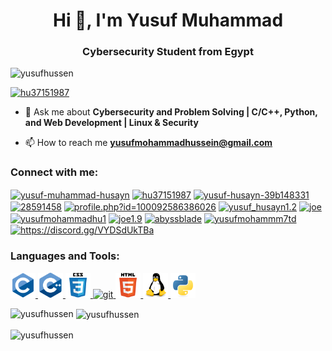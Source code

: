 <h1 align="center">Hi 👋, I'm Yusuf Muhammad</h1>
<h3 align="center">Cybersecurity Student from Egypt</h3>

<p align="left"> <img src="https://komarev.com/ghpvc/?username=yusufhussen&label=Profile%20views&color=0e75b6&style=flat" alt="yusufhussen" /> </p>

<p align="left"> <a href="https://twitter.com/hu37151987" target="blank"><img src="https://img.shields.io/twitter/follow/hu37151987?logo=twitter&style=for-the-badge" alt="hu37151987" /></a> </p>

- 💬 Ask me about **Cybersecurity and Problem Solving | C/C++, Python, and Web Development | Linux & Security**

- 📫 How to reach me **yusufmohammadhussein@gmail.com**

<h3 align="left">Connect with me:</h3>
<p align="left">
<a href="https://codepen.io/yusuf-muhammad-husayn" target="blank"><img align="center" src="https://raw.githubusercontent.com/rahuldkjain/github-profile-readme-generator/master/src/images/icons/Social/codepen.svg" alt="yusuf-muhammad-husayn" height="30" width="40" /></a>
<a href="https://twitter.com/hu37151987" target="blank"><img align="center" src="https://raw.githubusercontent.com/rahuldkjain/github-profile-readme-generator/master/src/images/icons/Social/twitter.svg" alt="hu37151987" height="30" width="40" /></a>
<a href="https://linkedin.com/in/yusuf-husayn-39b148331" target="blank"><img align="center" src="https://raw.githubusercontent.com/rahuldkjain/github-profile-readme-generator/master/src/images/icons/Social/linked-in-alt.svg" alt="yusuf-husayn-39b148331" height="30" width="40" /></a>
<a href="https://stackoverflow.com/users/28591458" target="blank"><img align="center" src="https://raw.githubusercontent.com/rahuldkjain/github-profile-readme-generator/master/src/images/icons/Social/stack-overflow.svg" alt="28591458" height="30" width="40" /></a>
<a href="https://fb.com/profile.php?id=100092586386026" target="blank"><img align="center" src="https://raw.githubusercontent.com/rahuldkjain/github-profile-readme-generator/master/src/images/icons/Social/facebook.svg" alt="profile.php?id=100092586386026" height="30" width="40" /></a>
<a href="https://instagram.com/yusuf_husayn1.2" target="blank"><img align="center" src="https://raw.githubusercontent.com/rahuldkjain/github-profile-readme-generator/master/src/images/icons/Social/instagram.svg" alt="yusuf_husayn1.2" height="30" width="40" /></a>
<a href="https://www.youtube.com/c/joe" target="blank"><img align="center" src="https://raw.githubusercontent.com/rahuldkjain/github-profile-readme-generator/master/src/images/icons/Social/youtube.svg" alt="joe" height="30" width="40" /></a>
<a href="https://www.hackerrank.com/yusufmohammadhu1" target="blank"><img align="center" src="https://raw.githubusercontent.com/rahuldkjain/github-profile-readme-generator/master/src/images/icons/Social/hackerrank.svg" alt="yusufmohammadhu1" height="30" width="40" /></a>
<a href="https://codeforces.com/profile/joe1.9" target="blank"><img align="center" src="https://raw.githubusercontent.com/rahuldkjain/github-profile-readme-generator/master/src/images/icons/Social/codeforces.svg" alt="joe1.9" height="30" width="40" /></a>
<a href="https://www.leetcode.com/abyssblade" target="blank"><img align="center" src="https://raw.githubusercontent.com/rahuldkjain/github-profile-readme-generator/master/src/images/icons/Social/leet-code.svg" alt="abyssblade" height="30" width="40" /></a>
<a href="https://auth.geeksforgeeks.org/user/yusufmohammm7td" target="blank"><img align="center" src="https://raw.githubusercontent.com/rahuldkjain/github-profile-readme-generator/master/src/images/icons/Social/geeks-for-geeks.svg" alt="yusufmohammm7td" height="30" width="40" /></a>
<a href="https://discord.gg/https://discord.gg/VYDSdUkTBa" target="blank"><img align="center" src="https://raw.githubusercontent.com/rahuldkjain/github-profile-readme-generator/master/src/images/icons/Social/discord.svg" alt="https://discord.gg/VYDSdUkTBa" height="30" width="40" /></a>
</p>

<h3 align="left">Languages and Tools:</h3>
<p align="left"> <a href="https://www.cprogramming.com/" target="_blank" rel="noreferrer"> <img src="https://raw.githubusercontent.com/devicons/devicon/master/icons/c/c-original.svg" alt="c" width="40" height="40"/> </a> <a href="https://www.w3schools.com/cpp/" target="_blank" rel="noreferrer"> <img src="https://raw.githubusercontent.com/devicons/devicon/master/icons/cplusplus/cplusplus-original.svg" alt="cplusplus" width="40" height="40"/> </a> <a href="https://www.w3schools.com/css/" target="_blank" rel="noreferrer"> <img src="https://raw.githubusercontent.com/devicons/devicon/master/icons/css3/css3-original-wordmark.svg" alt="css3" width="40" height="40"/> </a> <a href="https://git-scm.com/" target="_blank" rel="noreferrer"> <img src="https://www.vectorlogo.zone/logos/git-scm/git-scm-icon.svg" alt="git" width="40" height="40"/> </a> <a href="https://www.w3.org/html/" target="_blank" rel="noreferrer"> <img src="https://raw.githubusercontent.com/devicons/devicon/master/icons/html5/html5-original-wordmark.svg" alt="html5" width="40" height="40"/> </a> <a href="https://www.linux.org/" target="_blank" rel="noreferrer"> <img src="https://raw.githubusercontent.com/devicons/devicon/master/icons/linux/linux-original.svg" alt="linux" width="40" height="40"/> </a> <a href="https://www.python.org" target="_blank" rel="noreferrer"> <img src="https://raw.githubusercontent.com/devicons/devicon/master/icons/python/python-original.svg" alt="python" width="40" height="40"/> </a> </p>

<p><img align="left" src="https://github-readme-stats.vercel.app/api/top-langs?username=yusufhussen&show_icons=true&locale=en&layout=compact" alt="yusufhussen" /></p>

<p>&nbsp;<img align="center" src="https://github-readme-stats.vercel.app/api?username=yusufhussen&show_icons=true&locale=en" alt="yusufhussen" /></p>

<p><img align="center" src="https://github-readme-streak-stats.herokuapp.com/?user=yusufhussen&" alt="yusufhussen" /></p>
